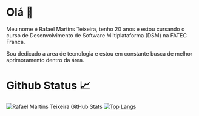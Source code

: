 <h1>Olá 🤝</h1>
<p>Meu nome é Rafael Martins Teixeira, tenho 20 anos e estou cursando o curso de Desenvolvimento de Software Miltiplataforma (DSM) na FATEC Franca.</p>
<p>Sou dedicado a area de tecnologia e estou em constante busca de melhor aprimoramento dentro da área. </p>
<h1>Github Status 📈</h1>

![Rafael Martins Teixeira GitHub Stats](https://github-readme-stats.vercel.app/api?username=Law751&show_icons=true&theme=midnight-purple)
[![Top Langs](https://github-readme-stats.vercel.app/api/top-langs/?username=law751&layout=compact&theme=neon)](https://github.com/anuraghazra/github-readme-stats)
